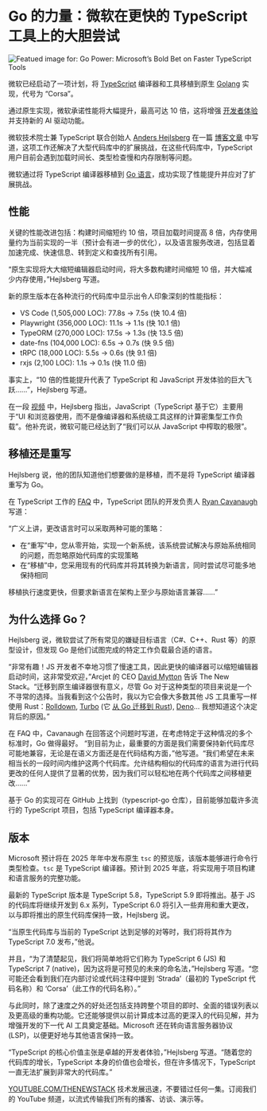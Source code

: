 # Go 的力量：微软在更快的 TypeScript 工具上的大胆尝试

![Featued image for: Go Power: Microsoft’s Bold Bet on Faster TypeScript Tools](https://cdn.thenewstack.io/media/2025/03/0ca6f42e-highway-393492_1280-1024x682.jpg)

微软已经启动了一项计划，将 [TypeScript](https://thenewstack.io/typescript/) 编译器和工具移植到原生 [Golang](https://thenewstack.io/golang-1-22-redefines-the-for-loop-for-easier-concurrency/) 实现，代号为 “Corsa”。

通过原生实现，微软承诺性能将大幅提升，最高可达 10 倍，这将增强 [开发者体验](https://thenewstack.io/improving-developer-experience-drives-profitability/) 并支持新的 AI 驱动功能。

微软技术院士兼 TypeScript 联合创始人 [Anders Hejlsberg](https://www.linkedin.com/in/ahejlsberg/) 在一篇 [博客文章](https://devblogs.microsoft.com/typescript/typescript-native-port/) 中写道，这项工作还解决了大型代码库中的扩展挑战，在这些代码库中，TypeScript 用户目前会遇到加载时间长、类型检查慢和内存限制等问题。

微软通过将 TypeScript 编译器移植到 [Go 语言](https://thenewstack.io/introduction-to-go-programming-language/)，成功实现了性能提升并应对了扩展挑战。

## 性能

关键的性能改进包括：构建时间缩短约 10 倍，项目加载时间提高 8 倍，内存使用量约为当前实现的一半（预计会有进一步的优化），以及语言服务改进，包括显着加速完成、快速信息、转到定义和查找所有引用。

“原生实现将大大缩短编辑器启动时间，将大多数构建时间缩短 10 倍，并大幅减少内存使用，”Hejlsberg 写道。

新的原生版本在各种流行的代码库中显示出令人印象深刻的性能指标：

- VS Code (1,505,000 LOC): 77.8s → 7.5s (快 10.4 倍)
- Playwright (356,000 LOC): 11.1s → 1.1s (快 10.1 倍)
- TypeORM (270,000 LOC): 17.5s → 1.3s (快 13.5 倍)
- date-fns (104,000 LOC): 6.5s → 0.7s (快 9.5 倍)
- tRPC (18,000 LOC): 5.5s → 0.6s (快 9.1 倍)
- rxjs (2,100 LOC): 1.1s → 0.1s (快 11.0 倍)

事实上，“10 倍的性能提升代表了 TypeScript 和 JavaScript 开发体验的巨大飞跃……”，Hejlsberg 写道。

在一段 [视频](https://www.youtube.com/watch?v=pNlq-EVld70) 中，Hejlsberg 指出，JavaScript（TypeScript 基于它）主要用于“UI 和浏览器使用，而不是像编译器和系统级工具这样的计算密集型工作负载”。他补充说，微软可能已经达到了“我们可以从 JavaScript 中榨取的极限”。

## 移植还是重写

Hejlsberg 说，他的团队知道他们想要做的是移植，而不是将 TypeScript 编译器重写为 Go。

在 TypeScript 工作的 [FAQ](https://github.com/microsoft/typescript-go/discussions/410) 中，TypeScript 团队的开发负责人 [Ryan Cavanaugh](https://www.linkedin.com/in/ryan-cavanaugh-aa4a37106/) 写道：

“广义上讲，更改语言时可以采取两种可能的策略：

- 在“重写”中，您从零开始，实现一个新系统，该系统尝试解决与原始系统相同的问题，而忽略原始代码库的实现策略
- 在“移植”中，您采用现有的代码库并将其转换为新语言，同时尝试尽可能多地保持相同

移植执行速度更快，但要求新语言在架构上至少与原始语言兼容……”

## 为什么选择 Go？

Hejlsberg 说，微软尝试了所有常见的嫌疑目标语言（C#、C++、Rust 等）的原型设计，但发现 Go 是他们试图完成的特定工作负载最合适的语言。

“非常有趣！JS 开发者不幸地习惯了慢速工具，因此更快的编译器可以缩短编辑器启动时间，这非常受欢迎，”Arcjet 的 CEO [David Mytton](https://www.linkedin.com/in/davidmytton/) 告诉 The New Stack。“迁移到原生编译器很有意义，尽管 Go 对于这种类型的项目来说是一个不寻常的选择。当我看到这个公告时，我以为它会像大多数其他 JS 工具重写一样使用 Rust：[Rolldown](https://rolldown.rs/), [Turbo](https://turbo.build/) (它 [从 Go 迁移到 Rust](https://vercel.com/blog/how-turborepo-is-porting-from-go-to-rust)), [Deno](https://github.com/denoland/deno)… 我想知道这个决定背后的原因。”

在 FAQ 中，Cavanaugh 在回答这个问题时写道，在考虑特定于这种情况的多个标准时，Go 做得最好。
“到目前为止，最重要的方面是我们需要保持新代码库尽可能地兼容，无论是在语义方面还是在代码结构方面，”他写道。“我们希望在未来相当长的一段时间内维护这两个代码库。允许结构相似的代码库的语言为进行代码更改的任何人提供了显著的优势，因为我们可以轻松地在两个代码库之间移植更改……”

基于 Go 的实现可在 GitHub 上找到（typescript-go 仓库），目前能够加载许多流行的 TypeScript 项目，包括 TypeScript 编译器本身。

## 版本

Microsoft 预计将在 2025 年年中发布原生 `tsc` 的预览版，该版本能够进行命令行类型检查。`tsc` 是 TypeScript 编译器。预计到 2025 年底，将实现用于项目构建和语言服务的完整功能。

最新的 TypeScript 版本是 TypeScript 5.8，TypeScript 5.9 即将推出。基于 JS 的代码库将继续开发到 6.x 系列，TypeScript 6.0 将引入一些弃用和重大更改，以与即将推出的原生代码库保持一致，Hejlsberg 说。

“当原生代码库与当前的 TypeScript 达到足够的对等时，我们将将其作为 TypeScript 7.0 发布，”他说。

并且，“为了清楚起见，我们将简单地将它们称为 TypeScript 6 (JS) 和 TypeScript 7 (native)，因为这将是可预见的未来的命名法，”Hejlsberg 写道。“您可能还会看到我们在内部讨论或代码注释中提到 ‘Strada’（最初的 TypeScript 代码名称）和 ‘Corsa’（此工作的代码名称）。”

与此同时，除了速度之外的好处还包括支持跨整个项目的即时、全面的错误列表以及更高级的重构功能。它还能够提供以前计算成本过高的更深入的代码见解，并为增强开发的下一代 AI 工具奠定基础。Microsoft 还在转向语言服务器协议 (LSP)，以便更好地与其他语言保持一致。

“TypeScript 的核心价值主张是卓越的开发者体验，”Hejlsberg 写道。“随着您的代码库的增长，TypeScript 本身的价值也会增长，但在许多情况下，TypeScript 一直无法扩展到非常大的代码库。”

[YOUTUBE.COM/THENEWSTACK](https://youtube.com/thenewstack?sub_confirmation=1)
技术发展迅速，不要错过任何一集。订阅我们的 YouTube
频道，以流式传输我们所有的播客、访谈、演示等。